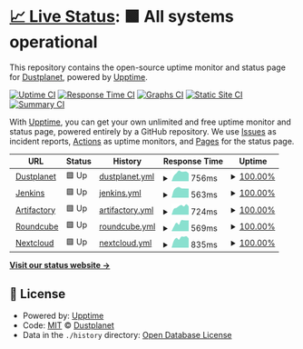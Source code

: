 # [📈 Live Status](https://dustplanet.github.io/upptime): <!--live status--> **🟩 All systems operational**

This repository contains the open-source uptime monitor and status page for [Dustplanet](https://dustplanet.de), powered by [Upptime](https://github.com/upptime/upptime).

[![Uptime CI](https://github.com/dustplanet/upptime/workflows/Uptime%20CI/badge.svg)](https://github.com/dustplanet/upptime/actions?query=workflow%3A%22Uptime+CI%22)
[![Response Time CI](https://github.com/dustplanet/upptime/workflows/Response%20Time%20CI/badge.svg)](https://github.com/dustplanet/upptime/actions?query=workflow%3A%22Response+Time+CI%22)
[![Graphs CI](https://github.com/dustplanet/upptime/workflows/Graphs%20CI/badge.svg)](https://github.com/dustplanet/upptime/actions?query=workflow%3A%22Graphs+CI%22)
[![Static Site CI](https://github.com/dustplanet/upptime/workflows/Static%20Site%20CI/badge.svg)](https://github.com/dustplanet/upptime/actions?query=workflow%3A%22Static+Site+CI%22)
[![Summary CI](https://github.com/dustplanet/upptime/workflows/Summary%20CI/badge.svg)](https://github.com/dustplanet/upptime/actions?query=workflow%3A%22Summary+CI%22)

With [Upptime](https://upptime.js.org), you can get your own unlimited and free uptime monitor and status page, powered entirely by a GitHub repository. We use [Issues](https://github.com/dustplanet/upptime/issues) as incident reports, [Actions](https://github.com/dustplanet/upptime/actions) as uptime monitors, and [Pages](https://dustplanet.github.io/upptime) for the status page.

<!--start: status pages-->
<!-- This summary is generated by Upptime (https://github.com/upptime/upptime) -->
<!-- Do not edit this manually, your changes will be overwritten -->
<!-- prettier-ignore -->
| URL | Status | History | Response Time | Uptime |
| --- | ------ | ------- | ------------- | ------ |
| <img alt="" src="https://favicons.githubusercontent.com/dustplanet.de" height="13"> [Dustplanet](https://dustplanet.de) | 🟩 Up | [dustplanet.yml](https://github.com/Dustplanet/upptime/commits/HEAD/history/dustplanet.yml) | <details><summary><img alt="Response time graph" src="./graphs/dustplanet/response-time-week.png" height="20"> 756ms</summary><br><a href="https://status.dustplanet.de/history/dustplanet"><img alt="Response time 655" src="https://img.shields.io/endpoint?url=https%3A%2F%2Fraw.githubusercontent.com%2FDustplanet%2Fupptime%2FHEAD%2Fapi%2Fdustplanet%2Fresponse-time.json"></a><br><a href="https://status.dustplanet.de/history/dustplanet"><img alt="24-hour response time 524" src="https://img.shields.io/endpoint?url=https%3A%2F%2Fraw.githubusercontent.com%2FDustplanet%2Fupptime%2FHEAD%2Fapi%2Fdustplanet%2Fresponse-time-day.json"></a><br><a href="https://status.dustplanet.de/history/dustplanet"><img alt="7-day response time 756" src="https://img.shields.io/endpoint?url=https%3A%2F%2Fraw.githubusercontent.com%2FDustplanet%2Fupptime%2FHEAD%2Fapi%2Fdustplanet%2Fresponse-time-week.json"></a><br><a href="https://status.dustplanet.de/history/dustplanet"><img alt="30-day response time 681" src="https://img.shields.io/endpoint?url=https%3A%2F%2Fraw.githubusercontent.com%2FDustplanet%2Fupptime%2FHEAD%2Fapi%2Fdustplanet%2Fresponse-time-month.json"></a><br><a href="https://status.dustplanet.de/history/dustplanet"><img alt="1-year response time 606" src="https://img.shields.io/endpoint?url=https%3A%2F%2Fraw.githubusercontent.com%2FDustplanet%2Fupptime%2FHEAD%2Fapi%2Fdustplanet%2Fresponse-time-year.json"></a></details> | <details><summary><a href="https://status.dustplanet.de/history/dustplanet">100.00%</a></summary><a href="https://status.dustplanet.de/history/dustplanet"><img alt="All-time uptime 99.94%" src="https://img.shields.io/endpoint?url=https%3A%2F%2Fraw.githubusercontent.com%2FDustplanet%2Fupptime%2FHEAD%2Fapi%2Fdustplanet%2Fuptime.json"></a><br><a href="https://status.dustplanet.de/history/dustplanet"><img alt="24-hour uptime 100.00%" src="https://img.shields.io/endpoint?url=https%3A%2F%2Fraw.githubusercontent.com%2FDustplanet%2Fupptime%2FHEAD%2Fapi%2Fdustplanet%2Fuptime-day.json"></a><br><a href="https://status.dustplanet.de/history/dustplanet"><img alt="7-day uptime 100.00%" src="https://img.shields.io/endpoint?url=https%3A%2F%2Fraw.githubusercontent.com%2FDustplanet%2Fupptime%2FHEAD%2Fapi%2Fdustplanet%2Fuptime-week.json"></a><br><a href="https://status.dustplanet.de/history/dustplanet"><img alt="30-day uptime 100.00%" src="https://img.shields.io/endpoint?url=https%3A%2F%2Fraw.githubusercontent.com%2FDustplanet%2Fupptime%2FHEAD%2Fapi%2Fdustplanet%2Fuptime-month.json"></a><br><a href="https://status.dustplanet.de/history/dustplanet"><img alt="1-year uptime 99.95%" src="https://img.shields.io/endpoint?url=https%3A%2F%2Fraw.githubusercontent.com%2FDustplanet%2Fupptime%2FHEAD%2Fapi%2Fdustplanet%2Fuptime-year.json"></a></details>
| <img alt="" src="https://favicons.githubusercontent.com/ci.dustplanet.de" height="13"> [Jenkins](https://ci.dustplanet.de) | 🟩 Up | [jenkins.yml](https://github.com/Dustplanet/upptime/commits/HEAD/history/jenkins.yml) | <details><summary><img alt="Response time graph" src="./graphs/jenkins/response-time-week.png" height="20"> 563ms</summary><br><a href="https://status.dustplanet.de/history/jenkins"><img alt="Response time 597" src="https://img.shields.io/endpoint?url=https%3A%2F%2Fraw.githubusercontent.com%2FDustplanet%2Fupptime%2FHEAD%2Fapi%2Fjenkins%2Fresponse-time.json"></a><br><a href="https://status.dustplanet.de/history/jenkins"><img alt="24-hour response time 458" src="https://img.shields.io/endpoint?url=https%3A%2F%2Fraw.githubusercontent.com%2FDustplanet%2Fupptime%2FHEAD%2Fapi%2Fjenkins%2Fresponse-time-day.json"></a><br><a href="https://status.dustplanet.de/history/jenkins"><img alt="7-day response time 563" src="https://img.shields.io/endpoint?url=https%3A%2F%2Fraw.githubusercontent.com%2FDustplanet%2Fupptime%2FHEAD%2Fapi%2Fjenkins%2Fresponse-time-week.json"></a><br><a href="https://status.dustplanet.de/history/jenkins"><img alt="30-day response time 555" src="https://img.shields.io/endpoint?url=https%3A%2F%2Fraw.githubusercontent.com%2FDustplanet%2Fupptime%2FHEAD%2Fapi%2Fjenkins%2Fresponse-time-month.json"></a><br><a href="https://status.dustplanet.de/history/jenkins"><img alt="1-year response time 537" src="https://img.shields.io/endpoint?url=https%3A%2F%2Fraw.githubusercontent.com%2FDustplanet%2Fupptime%2FHEAD%2Fapi%2Fjenkins%2Fresponse-time-year.json"></a></details> | <details><summary><a href="https://status.dustplanet.de/history/jenkins">100.00%</a></summary><a href="https://status.dustplanet.de/history/jenkins"><img alt="All-time uptime 99.92%" src="https://img.shields.io/endpoint?url=https%3A%2F%2Fraw.githubusercontent.com%2FDustplanet%2Fupptime%2FHEAD%2Fapi%2Fjenkins%2Fuptime.json"></a><br><a href="https://status.dustplanet.de/history/jenkins"><img alt="24-hour uptime 100.00%" src="https://img.shields.io/endpoint?url=https%3A%2F%2Fraw.githubusercontent.com%2FDustplanet%2Fupptime%2FHEAD%2Fapi%2Fjenkins%2Fuptime-day.json"></a><br><a href="https://status.dustplanet.de/history/jenkins"><img alt="7-day uptime 100.00%" src="https://img.shields.io/endpoint?url=https%3A%2F%2Fraw.githubusercontent.com%2FDustplanet%2Fupptime%2FHEAD%2Fapi%2Fjenkins%2Fuptime-week.json"></a><br><a href="https://status.dustplanet.de/history/jenkins"><img alt="30-day uptime 100.00%" src="https://img.shields.io/endpoint?url=https%3A%2F%2Fraw.githubusercontent.com%2FDustplanet%2Fupptime%2FHEAD%2Fapi%2Fjenkins%2Fuptime-month.json"></a><br><a href="https://status.dustplanet.de/history/jenkins"><img alt="1-year uptime 99.95%" src="https://img.shields.io/endpoint?url=https%3A%2F%2Fraw.githubusercontent.com%2FDustplanet%2Fupptime%2FHEAD%2Fapi%2Fjenkins%2Fuptime-year.json"></a></details>
| <img alt="" src="https://favicons.githubusercontent.com/repo.dustplanet.de" height="13"> [Artifactory](https://repo.dustplanet.de) | 🟩 Up | [artifactory.yml](https://github.com/Dustplanet/upptime/commits/HEAD/history/artifactory.yml) | <details><summary><img alt="Response time graph" src="./graphs/artifactory/response-time-week.png" height="20"> 724ms</summary><br><a href="https://status.dustplanet.de/history/artifactory"><img alt="Response time 808" src="https://img.shields.io/endpoint?url=https%3A%2F%2Fraw.githubusercontent.com%2FDustplanet%2Fupptime%2FHEAD%2Fapi%2Fartifactory%2Fresponse-time.json"></a><br><a href="https://status.dustplanet.de/history/artifactory"><img alt="24-hour response time 549" src="https://img.shields.io/endpoint?url=https%3A%2F%2Fraw.githubusercontent.com%2FDustplanet%2Fupptime%2FHEAD%2Fapi%2Fartifactory%2Fresponse-time-day.json"></a><br><a href="https://status.dustplanet.de/history/artifactory"><img alt="7-day response time 724" src="https://img.shields.io/endpoint?url=https%3A%2F%2Fraw.githubusercontent.com%2FDustplanet%2Fupptime%2FHEAD%2Fapi%2Fartifactory%2Fresponse-time-week.json"></a><br><a href="https://status.dustplanet.de/history/artifactory"><img alt="30-day response time 687" src="https://img.shields.io/endpoint?url=https%3A%2F%2Fraw.githubusercontent.com%2FDustplanet%2Fupptime%2FHEAD%2Fapi%2Fartifactory%2Fresponse-time-month.json"></a><br><a href="https://status.dustplanet.de/history/artifactory"><img alt="1-year response time 736" src="https://img.shields.io/endpoint?url=https%3A%2F%2Fraw.githubusercontent.com%2FDustplanet%2Fupptime%2FHEAD%2Fapi%2Fartifactory%2Fresponse-time-year.json"></a></details> | <details><summary><a href="https://status.dustplanet.de/history/artifactory">100.00%</a></summary><a href="https://status.dustplanet.de/history/artifactory"><img alt="All-time uptime 99.54%" src="https://img.shields.io/endpoint?url=https%3A%2F%2Fraw.githubusercontent.com%2FDustplanet%2Fupptime%2FHEAD%2Fapi%2Fartifactory%2Fuptime.json"></a><br><a href="https://status.dustplanet.de/history/artifactory"><img alt="24-hour uptime 100.00%" src="https://img.shields.io/endpoint?url=https%3A%2F%2Fraw.githubusercontent.com%2FDustplanet%2Fupptime%2FHEAD%2Fapi%2Fartifactory%2Fuptime-day.json"></a><br><a href="https://status.dustplanet.de/history/artifactory"><img alt="7-day uptime 100.00%" src="https://img.shields.io/endpoint?url=https%3A%2F%2Fraw.githubusercontent.com%2FDustplanet%2Fupptime%2FHEAD%2Fapi%2Fartifactory%2Fuptime-week.json"></a><br><a href="https://status.dustplanet.de/history/artifactory"><img alt="30-day uptime 97.26%" src="https://img.shields.io/endpoint?url=https%3A%2F%2Fraw.githubusercontent.com%2FDustplanet%2Fupptime%2FHEAD%2Fapi%2Fartifactory%2Fuptime-month.json"></a><br><a href="https://status.dustplanet.de/history/artifactory"><img alt="1-year uptime 99.57%" src="https://img.shields.io/endpoint?url=https%3A%2F%2Fraw.githubusercontent.com%2FDustplanet%2Fupptime%2FHEAD%2Fapi%2Fartifactory%2Fuptime-year.json"></a></details>
| <img alt="" src="https://favicons.githubusercontent.com/mail.dustplanet.de" height="13"> [Roundcube](https://mail.dustplanet.de) | 🟩 Up | [roundcube.yml](https://github.com/Dustplanet/upptime/commits/HEAD/history/roundcube.yml) | <details><summary><img alt="Response time graph" src="./graphs/roundcube/response-time-week.png" height="20"> 569ms</summary><br><a href="https://status.dustplanet.de/history/roundcube"><img alt="Response time 553" src="https://img.shields.io/endpoint?url=https%3A%2F%2Fraw.githubusercontent.com%2FDustplanet%2Fupptime%2FHEAD%2Fapi%2Froundcube%2Fresponse-time.json"></a><br><a href="https://status.dustplanet.de/history/roundcube"><img alt="24-hour response time 418" src="https://img.shields.io/endpoint?url=https%3A%2F%2Fraw.githubusercontent.com%2FDustplanet%2Fupptime%2FHEAD%2Fapi%2Froundcube%2Fresponse-time-day.json"></a><br><a href="https://status.dustplanet.de/history/roundcube"><img alt="7-day response time 569" src="https://img.shields.io/endpoint?url=https%3A%2F%2Fraw.githubusercontent.com%2FDustplanet%2Fupptime%2FHEAD%2Fapi%2Froundcube%2Fresponse-time-week.json"></a><br><a href="https://status.dustplanet.de/history/roundcube"><img alt="30-day response time 477" src="https://img.shields.io/endpoint?url=https%3A%2F%2Fraw.githubusercontent.com%2FDustplanet%2Fupptime%2FHEAD%2Fapi%2Froundcube%2Fresponse-time-month.json"></a><br><a href="https://status.dustplanet.de/history/roundcube"><img alt="1-year response time 481" src="https://img.shields.io/endpoint?url=https%3A%2F%2Fraw.githubusercontent.com%2FDustplanet%2Fupptime%2FHEAD%2Fapi%2Froundcube%2Fresponse-time-year.json"></a></details> | <details><summary><a href="https://status.dustplanet.de/history/roundcube">100.00%</a></summary><a href="https://status.dustplanet.de/history/roundcube"><img alt="All-time uptime 99.98%" src="https://img.shields.io/endpoint?url=https%3A%2F%2Fraw.githubusercontent.com%2FDustplanet%2Fupptime%2FHEAD%2Fapi%2Froundcube%2Fuptime.json"></a><br><a href="https://status.dustplanet.de/history/roundcube"><img alt="24-hour uptime 100.00%" src="https://img.shields.io/endpoint?url=https%3A%2F%2Fraw.githubusercontent.com%2FDustplanet%2Fupptime%2FHEAD%2Fapi%2Froundcube%2Fuptime-day.json"></a><br><a href="https://status.dustplanet.de/history/roundcube"><img alt="7-day uptime 100.00%" src="https://img.shields.io/endpoint?url=https%3A%2F%2Fraw.githubusercontent.com%2FDustplanet%2Fupptime%2FHEAD%2Fapi%2Froundcube%2Fuptime-week.json"></a><br><a href="https://status.dustplanet.de/history/roundcube"><img alt="30-day uptime 100.00%" src="https://img.shields.io/endpoint?url=https%3A%2F%2Fraw.githubusercontent.com%2FDustplanet%2Fupptime%2FHEAD%2Fapi%2Froundcube%2Fuptime-month.json"></a><br><a href="https://status.dustplanet.de/history/roundcube"><img alt="1-year uptime 99.97%" src="https://img.shields.io/endpoint?url=https%3A%2F%2Fraw.githubusercontent.com%2FDustplanet%2Fupptime%2FHEAD%2Fapi%2Froundcube%2Fuptime-year.json"></a></details>
| <img alt="" src="https://favicons.githubusercontent.com/nextcloud.dustplanet.de" height="13"> [Nextcloud](https://nextcloud.dustplanet.de) | 🟩 Up | [nextcloud.yml](https://github.com/Dustplanet/upptime/commits/HEAD/history/nextcloud.yml) | <details><summary><img alt="Response time graph" src="./graphs/nextcloud/response-time-week.png" height="20"> 835ms</summary><br><a href="https://status.dustplanet.de/history/nextcloud"><img alt="Response time 865" src="https://img.shields.io/endpoint?url=https%3A%2F%2Fraw.githubusercontent.com%2FDustplanet%2Fupptime%2FHEAD%2Fapi%2Fnextcloud%2Fresponse-time.json"></a><br><a href="https://status.dustplanet.de/history/nextcloud"><img alt="24-hour response time 602" src="https://img.shields.io/endpoint?url=https%3A%2F%2Fraw.githubusercontent.com%2FDustplanet%2Fupptime%2FHEAD%2Fapi%2Fnextcloud%2Fresponse-time-day.json"></a><br><a href="https://status.dustplanet.de/history/nextcloud"><img alt="7-day response time 835" src="https://img.shields.io/endpoint?url=https%3A%2F%2Fraw.githubusercontent.com%2FDustplanet%2Fupptime%2FHEAD%2Fapi%2Fnextcloud%2Fresponse-time-week.json"></a><br><a href="https://status.dustplanet.de/history/nextcloud"><img alt="30-day response time 784" src="https://img.shields.io/endpoint?url=https%3A%2F%2Fraw.githubusercontent.com%2FDustplanet%2Fupptime%2FHEAD%2Fapi%2Fnextcloud%2Fresponse-time-month.json"></a><br><a href="https://status.dustplanet.de/history/nextcloud"><img alt="1-year response time 796" src="https://img.shields.io/endpoint?url=https%3A%2F%2Fraw.githubusercontent.com%2FDustplanet%2Fupptime%2FHEAD%2Fapi%2Fnextcloud%2Fresponse-time-year.json"></a></details> | <details><summary><a href="https://status.dustplanet.de/history/nextcloud">100.00%</a></summary><a href="https://status.dustplanet.de/history/nextcloud"><img alt="All-time uptime 99.97%" src="https://img.shields.io/endpoint?url=https%3A%2F%2Fraw.githubusercontent.com%2FDustplanet%2Fupptime%2FHEAD%2Fapi%2Fnextcloud%2Fuptime.json"></a><br><a href="https://status.dustplanet.de/history/nextcloud"><img alt="24-hour uptime 100.00%" src="https://img.shields.io/endpoint?url=https%3A%2F%2Fraw.githubusercontent.com%2FDustplanet%2Fupptime%2FHEAD%2Fapi%2Fnextcloud%2Fuptime-day.json"></a><br><a href="https://status.dustplanet.de/history/nextcloud"><img alt="7-day uptime 100.00%" src="https://img.shields.io/endpoint?url=https%3A%2F%2Fraw.githubusercontent.com%2FDustplanet%2Fupptime%2FHEAD%2Fapi%2Fnextcloud%2Fuptime-week.json"></a><br><a href="https://status.dustplanet.de/history/nextcloud"><img alt="30-day uptime 100.00%" src="https://img.shields.io/endpoint?url=https%3A%2F%2Fraw.githubusercontent.com%2FDustplanet%2Fupptime%2FHEAD%2Fapi%2Fnextcloud%2Fuptime-month.json"></a><br><a href="https://status.dustplanet.de/history/nextcloud"><img alt="1-year uptime 99.96%" src="https://img.shields.io/endpoint?url=https%3A%2F%2Fraw.githubusercontent.com%2FDustplanet%2Fupptime%2FHEAD%2Fapi%2Fnextcloud%2Fuptime-year.json"></a></details>

<!--end: status pages-->

[**Visit our status website →**](https://dustplanet.github.io/upptime)

## 📄 License

- Powered by: [Upptime](https://github.com/upptime/upptime)
- Code: [MIT](./LICENSE) © [Dustplanet](https://dustplanet.de)
- Data in the `./history` directory: [Open Database License](https://opendatacommons.org/licenses/odbl/1-0/)
